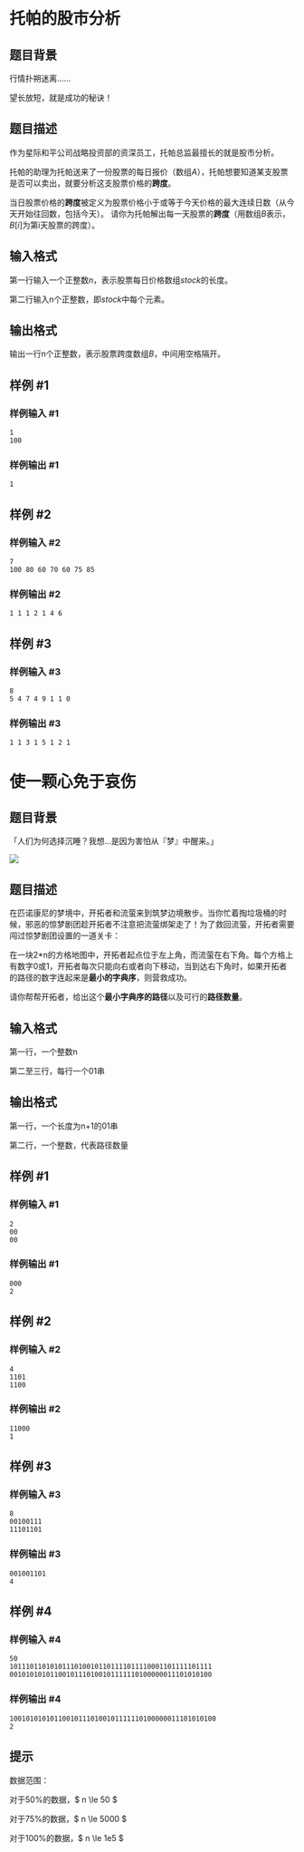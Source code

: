 # 托帕的股市分析

## 题目背景

行情扑朔迷离……

望长放短，就是成功的秘诀！

## 题目描述

作为星际和平公司战略投资部的资深员工，托帕总监最擅长的就是股市分析。

托帕的助理为托帕送来了一份股票的每日报价（数组$A$），托帕想要知道某支股票是否可以卖出，就要分析这支股票价格的**跨度**。

当日股票价格的**跨度**被定义为股票价格小于或等于今天价格的最大连续日数（从今天开始往回数，包括今天）。
请你为托帕解出每一天股票的**跨度**（用数组$B$表示，$B[i]$为第i天股票的跨度）。

## 输入格式

第一行输入一个正整数$n$，表示股票每日价格数组$stock$的长度。

第二行输入n个正整数，即$stock$中每个元素。

## 输出格式

输出一行n个正整数，表示股票跨度数组$B$，中间用空格隔开。

## 样例 #1

### 样例输入 #1

```
1
100
```

### 样例输出 #1

```
1
```

## 样例 #2

### 样例输入 #2

```
7
100 80 60 70 60 75 85
```

### 样例输出 #2

```
1 1 1 2 1 4 6
```

## 样例 #3

### 样例输入 #3

```
8
5 4 7 4 9 1 1 0
```

### 样例输出 #3

```
1 1 3 1 5 1 2 1
```
# 使一颗心免于哀伤

## 题目背景

「人们为何选择沉睡？我想…是因为害怕从『梦』中醒来。」

![](https://cdn.luogu.com.cn/upload/image_hosting/izlhg0a2.png?x-oss-process=image/resize,m_lfit,h_170,w_225)

## 题目描述

在匹诺康尼的梦境中，开拓者和流萤来到筑梦边境散步。当你忙着掏垃圾桶的时候，邪恶的惊梦剧团趁开拓者不注意把流萤绑架走了！为了救回流萤，开拓者需要闯过惊梦剧团设置的一道关卡：

在一块2*n的方格地图中，开拓者起点位于左上角，而流萤在右下角。每个方格上有数字0或1，开拓者每次只能向右或者向下移动，当到达右下角时，如果开拓者的路径的数字连起来是**最小的字典序**，则营救成功。

请你帮帮开拓者，给出这个**最小字典序的路径**以及可行的**路径数量**。

## 输入格式

第一行，一个整数n

第二至三行，每行一个01串

## 输出格式

第一行，一个长度为n+1的01串

第二行，一个整数，代表路径数量

## 样例 #1

### 样例输入 #1

```
2
00
00
```

### 样例输出 #1

```
000
2
```

## 样例 #2

### 样例输入 #2

```
4
1101
1100
```

### 样例输出 #2

```
11000
1
```

## 样例 #3

### 样例输入 #3

```
8
00100111
11101101
```

### 样例输出 #3

```
001001101
4
```

## 样例 #4

### 样例输入 #4

```
50
10111011010101110100101101111011110001101111101111
00101010101100101110100101111110100000011101010100
```

### 样例输出 #4

```
100101010101100101110100101111110100000011101010100
2
```

## 提示

数据范围：

对于$50\%$的数据，$ n \le 50 $

对于$75\%$的数据，$ n \le 5000 $

对于$100\%$的数据，$ n \le 1e5 $